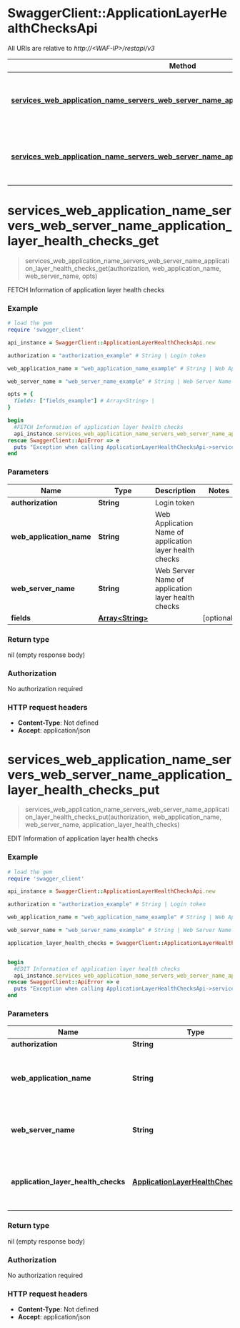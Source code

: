 # SwaggerClient::ApplicationLayerHealthChecksApi

All URIs are relative to *http://&lt;WAF-IP&gt;/restapi/v3*

Method | HTTP request | Description
------------- | ------------- | -------------
[**services_web_application_name_servers_web_server_name_application_layer_health_checks_get**](ApplicationLayerHealthChecksApi.md#services_web_application_name_servers_web_server_name_application_layer_health_checks_get) | **GET** /services/{Web Application Name}/servers/{Web Server Name}/application-layer-health-checks | FETCH Information of application layer health checks
[**services_web_application_name_servers_web_server_name_application_layer_health_checks_put**](ApplicationLayerHealthChecksApi.md#services_web_application_name_servers_web_server_name_application_layer_health_checks_put) | **PUT** /services/{Web Application Name}/servers/{Web Server Name}/application-layer-health-checks  | EDIT Information of application layer health checks


# **services_web_application_name_servers_web_server_name_application_layer_health_checks_get**
> services_web_application_name_servers_web_server_name_application_layer_health_checks_get(authorization, web_application_name, web_server_name, opts)

FETCH Information of application layer health checks



### Example
```ruby
# load the gem
require 'swagger_client'

api_instance = SwaggerClient::ApplicationLayerHealthChecksApi.new

authorization = "authorization_example" # String | Login token

web_application_name = "web_application_name_example" # String | Web Application Name of application layer health checks

web_server_name = "web_server_name_example" # String | Web Server Name of application layer health checks

opts = { 
  fields: ["fields_example"] # Array<String> | 
}

begin
  #FETCH Information of application layer health checks
  api_instance.services_web_application_name_servers_web_server_name_application_layer_health_checks_get(authorization, web_application_name, web_server_name, opts)
rescue SwaggerClient::ApiError => e
  puts "Exception when calling ApplicationLayerHealthChecksApi->services_web_application_name_servers_web_server_name_application_layer_health_checks_get: #{e}"
end
```

### Parameters

Name | Type | Description  | Notes
------------- | ------------- | ------------- | -------------
 **authorization** | **String**| Login token | 
 **web_application_name** | **String**| Web Application Name of application layer health checks | 
 **web_server_name** | **String**| Web Server Name of application layer health checks | 
 **fields** | [**Array&lt;String&gt;**](String.md)|  | [optional] 

### Return type

nil (empty response body)

### Authorization

No authorization required

### HTTP request headers

 - **Content-Type**: Not defined
 - **Accept**: application/json



# **services_web_application_name_servers_web_server_name_application_layer_health_checks_put**
> services_web_application_name_servers_web_server_name_application_layer_health_checks_put(authorization, web_application_name, web_server_name, application_layer_health_checks)

EDIT Information of application layer health checks



### Example
```ruby
# load the gem
require 'swagger_client'

api_instance = SwaggerClient::ApplicationLayerHealthChecksApi.new

authorization = "authorization_example" # String | Login token

web_application_name = "web_application_name_example" # String | Web Application Name of application layer health checks

web_server_name = "web_server_name_example" # String | Web Server Name of application layer health checks

application_layer_health_checks = SwaggerClient::ApplicationLayerHealthChecksBody.new # ApplicationLayerHealthChecksBody | Body Parameter of application layer health checks


begin
  #EDIT Information of application layer health checks
  api_instance.services_web_application_name_servers_web_server_name_application_layer_health_checks_put(authorization, web_application_name, web_server_name, application_layer_health_checks)
rescue SwaggerClient::ApiError => e
  puts "Exception when calling ApplicationLayerHealthChecksApi->services_web_application_name_servers_web_server_name_application_layer_health_checks_put: #{e}"
end
```

### Parameters

Name | Type | Description  | Notes
------------- | ------------- | ------------- | -------------
 **authorization** | **String**| Login token | 
 **web_application_name** | **String**| Web Application Name of application layer health checks | 
 **web_server_name** | **String**| Web Server Name of application layer health checks | 
 **application_layer_health_checks** | [**ApplicationLayerHealthChecksBody**](ApplicationLayerHealthChecksBody.md)| Body Parameter of application layer health checks | 

### Return type

nil (empty response body)

### Authorization

No authorization required

### HTTP request headers

 - **Content-Type**: Not defined
 - **Accept**: application/json



